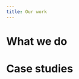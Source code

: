 ```yaml
---
title: Our work
---
```


# What we do
<!--
We provide the analysis needed to make decisions. Decisions that use the best available information. Decisions that allow 

We carry out statistical analysis, supported by data management and software skills. We are especially focused on Bayesian analysis. We build web applications.

We span the science and development communities. Our work is delivered through web applications and custom software, as well as through reports, presentations, and scientific papers. 

Our backgrounds are in physics, maths, and environmental sciences.  Dragonfly’s early work was on fisheries’ sustainability. Seabird and marine mammal bycatch.

We are attracted to problems that have public good components, that address complex issues. A sweet spot between profitability and supporting positive values.  We aim to be a place where talent wants to work.

We are committed to the broad movements of open source, open data, open science. 

We will use the experience with the consulting to drive the development of software that may be used anywhere. We will build tools for our clients locally, and sell them globally
-->

# Case studies

